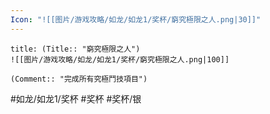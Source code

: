 ```yaml
---
Icon: "![[图片/游戏攻略/如龙/如龙1/奖杯/窮究極限之人.png|30]]"
---
```

```ad-common-silver-trophy
title: (Title:: "窮究極限之人")
![[图片/游戏攻略/如龙/如龙1/奖杯/窮究極限之人.png|100]]

(Comment:: "完成所有究極鬥技項目")
```

#如龙/如龙1/奖杯 #奖杯 #奖杯/银
